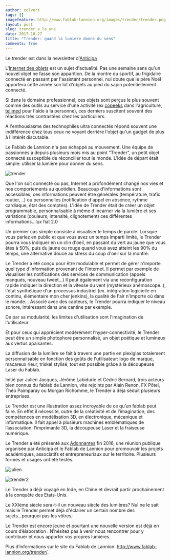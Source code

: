 ```yaml
---
author: colvert
tags: []
imagefeature: http://www.fablab-lannion.org/images/trender/trender.png
layout: post
slug: trender_a_la_une
date: 2017-10-27
title: "Trender: quand la lumière donne du sens"
comments: True
---
```


Le trender est dans la newsletter d'[Anticipa](http://www.technopole-anticipa.com/Le-Trender-du-Fablab-quand-la-lumiere-donne-du-sens.html)

L'[Internet des objets](https://fr.wikipedia.org/wiki/Internet_des_objets) est un sujet d'actualité. Pas une semaine sans qu'un nouvel objet ne fasse son apparition. 
De la montre du sportif, au frigidaire connecté en passant par l'assistant personnel, nul doute que le père Noël apportera cette année son lot d'objets au pied du sapin potentiellement connecté.

Si dans le domaine professionnel, ces objets sont perçus le plus souvent comme des outils au service d'une activité (ex [copeeks](http://copeeks.fr/fr/) dans l'agriculture, [telimed](http://telimed.fr/) pour l'aide à la personne), ces derniers suscitent souvent des réactions très contrastées chez les particuliers.

A l'enthousiasme des technophiles ultra connectés répond souvent une indifférence chez tous ceux ne voyant derrière l'objet qu'un gadget de plus à l'intérêt discutable.

Le Fablab de Lannion n'a pas échappé au mouvement. Une équipe de passionnés a depuis plusieurs mois mis au point "Trender", un petit objet connecté susceptible de réconcilier tout le monde. 
L'idée de départ était simple: utiliser la lumière pour donner du sens.

![trender](https://lh3.googleusercontent.com/bkRPhAUmA1r144kUNzBRx-KY8-crNbtgIoVtOzlUOgcJpTQCuRQJEYZSr5XEx3bcYim-_OGy52SbBQjguOxybuiGfMh2uIKxS8FugxGR0rgBc5TAiz02TR6BNCfpZP6Qu1yUjhy8G6jZNnV7KT0qV4WLF3LH6nOnp2FF_2tz_-NPBeHfAp202e1XXQCOQzqK8INXXD8oDVfrxX-Wo47tcKrcfX6ETcunABuV0u_xHkS_3xpCJpRJmzGZCC0C6ogvAeso9sHfGulF-SIgXYpY9krN0D53im1cnsNVAhbfmaeqC3q4XJ8S_LWov50sQzuNy9FqRcy1GAnzgLt59kpWbD320afXpN4TAqhQTrw3RQp9U-8hU9kCrUsAqF-lOBw1PARKBN_IGIQpjew86KpM7tGB8R7LC-rab4Jsbsh12zCOssVah4xF2MvywYckss7uf3G4N65npKm8cK2OTfeIio8Jf18qcR5Jarc-aJ-E2LU3d-TI7iQ1PEwXaxi61GEP2vmw0iZ3SPYMg189_D1ploylCsNW36iRWZu1wlx5QEps3BuqbZSMnBpg1NNj2E-YYzDp_njkSkm1eCyB3W3sC32PWBH8NW6gLwnesCXppQg=w503-h342-no)

Que l'on soit connecté ou pas, Internet a profondément changé nos vies et nos comportements au quotidien. Beaucoup d'informations sont accessibles, ces informations peuvent être générales (température, trafic routier, ..) ou personnelles (notification d'appel en absence, rythme cardiaque, état des comptes). 
L'idée de Trender était de créer un objet programmable, personnalisable à même d'incarner via la lumière et ses variations (couleurs, intensité, clignotement) ces différentes informations...lux fiat 2.0

Un premier cas simple consiste à visualiser le temps de parole. Lorsque vous parlez en public et que vous avez un temps imparti limité, le Trender pourra vous indiquer en un clin d'oeil, en passant du vert au jaune que vous êtes à 50%, puis du jaune ou rouge quand vous avez atteint les 90% du temps, une alternative douce au stress du coup d'oeil sur la montre.

Le Trender a été conçu pour être modulable et permet de gérer n'importe quel type d'information provenant de l'Internet. Il permet par exemple de visualiser les notifications des services de communication (appels manqués, nouveau tweet,..) 
Il peut également via une reconfiguration rapide indiquer la direction et la vitesse du vent (mystérieux anémoscope..), l'état synthétique d'un processus industriel (ex. intégration logicielle en continu, élémentaire mon cher jenkins), la qualité de l'air n'importe où dans le monde...
Associé avec des capteurs, le Trender pourra indiquer le niveau sonore, intéressant dans une cantine par exemple.

De par sa modularité, les limites d'utilisation sont l'imagination de l'utilisateur.

Et pour ceux qui apprécient modérément l’hyper-connectivité, le Trender peut être un simple photophore personnalisé, un objet poétique et lumineux aux vertus apaisantes.

La diffusion de la lumière se fait à travers une partie en plexiglas totalement personnalisable en fonction des goûts de l'utilisateur: logo de marque, macareux rieur, triskel stylisé, tout est possible grâce à la découpeuse Laser du Fablab.

Initié par Julien Jacques, Jérôme Labidurie et Cédric Bernard, trois acteurs bien connus du fablab de Lannion, vite rejoints par Alain Renon, FX Pôtel, Théo Paimparay ou Morgan Richomme, le Trender a déjà séduit plusieurs entreprises.

Le Trender est une illustration assez incroyable de ce qu’un fablab peut faire. En effet il nécessite, outre de la créativité et de l’imagination, des compétences en modélisation 3D, en électronique, mécanique et informatique. Il fait appel à plusieurs machines emblématiques de l’association: l’imprimante 3D, la découpeuse Laser et la fraiseuse numérique. 

Le Trender a été présenté aux [Adonnantes](http://wiki.fablab-lannion.org/index.php?title=Adonnantes) fin 2016, une réunion publique organisée par Anticipa et le Fablab de Lannion pour promouvoir les projets académiques, associatifs et entrepreneuriaux sur le territoire. Plusieurs formes et usages ont été testés.

![julien](https://lh3.googleusercontent.com/IxvcTI4jbiipcIQ6GEkicXxqx3Fi5VpxgOQpCHG5s9UXdumgoJB_9dsjeffMrCqk2WZj9pNewavikbMZTZ2eKSxpKA32FsxrogEmgtOB6NjXzbpZ9BolCMBqh1tGMsgadlz5A4btEpAZ1kPNg93Zo0787byJZecKONPOdhrP2VUqqciG5XIjczdXUwUfbed0oXLgL-Ep5FoQNzZIZomGs886ciqV0rRp15lArvQ8X-Iks4isoacz2lTnFXpZ0aK0IbXjF_BjlUv3T7sXlsI2nkEQHIie9EqHw-pm0Fry1_oxkh9vQhSWH69-3KXsT0iC6Wce2elM0TDWSn2kHQ-7GfEEsbqV1vO-0Etcvom0hGYWmas2g23YyHkA39KEHiEr2We2BESoSQUclq_aR-v2EjUwb7t7Zp8uDXbIPJdn89EmlrOgIvn3jUDNYhCSBcPbzjBDTnp7SpZah_5mmBaObS94QYWx70X_CfSXCWM7h2SrwYgf1p7bMhIlvFLz3T8WBoq-sKS-CRbqx3NE34u4b1pmAj3LuX2SRTADDpkW1wdQOyHf_sLa44D0DWu4vtgxvhXBvdQkeX_MxycGtaru6CSa3uU2UE4rPX02NGZ8iXw=w856-h642-no)

![trender2](https://lh3.googleusercontent.com/7FYMtVUuazocGdgoE90Vk8rj8jKccWy49wbxc_uANQ7hDy-1hv4yZp8JDEDQy-rXlu4YsnVzbmcd9lpklMM0_p6Rb6Mn3EnHm49IIZBAFdU4VoeqSvxvJK4Iiym3dehCXo06wmjGAE14wwoFsb71UJqqXW55Vc-0VpVVDNpHbe7yTxpSkGzq49MbCKLCzJnYNXftEygu5DA6ofNrmpuWTDGPJSsxX6bEDvwhRN49npuxZIWjjPL6M2KWG5cPILaNjaQ6HpilDOgdI7sL2k-At9It9QrPeg9O9SGBk4a22rNXA-qb24Ctj_PskI5nugq6Zwpl86EwOYiwjfJGP9e66YiFOv0H6BlsyYBu7D-DWgauBah6NdoA_IiQqQIBO0_BE6GgrNq3--OgZUY6LIXEWJkZ4j2uZzzj2eP772tDr1-O62eLHJKF2b_e81F0kattO4mMfBU8VbX7kacPWdkMYGOoa7g9GRC5rS0XbnImfaQNOK3QmfRQTCGnB848gwTQRyvF0CH1Cr8aDKF8TLnRjZ8heYLXjJKiTVtmUXvW0euwFFFTPwVJdL8zyHF44hxZIcJaGYWaWGYhZL3OIZcLlcNXKRybRA1Y4mSy_09Ll0g=w1142-h642-no)

Le Trender a déjà voyagé en Inde, en Chine et devrait partir prochainement à la conquète des Etats-Unis. 

Le XXIème siècle sera-t-il un nouveau siècle des lumières? Nul ne le sait mais le Trender permet déjà d'éclairer un certain nombre des sujets...pourquoi pas les vôtres;


Le Trender est encore jeune et pourtant une nouvelle version est déjà en cours d’élaboration . N’hésitez pas à venir nous rencontrer pour y contribuer et nous apporter vos propres lumières.

Plus d’informations sur le site du Fablab de Lannion: http://www.fablab-lannion.org/trender/. 
